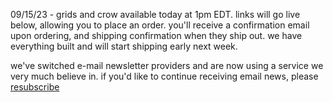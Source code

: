 09/15/23 - grids and crow available today at 1pm EDT. links will go live below, allowing you to place an order. you'll receive a confirmation email upon ordering, and shipping confirmation when they ship out. we have everything built and will start shipping early next week.

we've switched e-mail newsletter providers and are now using a service we very much believe in. if you'd like to continue receiving email news, please [resubscribe](https://buttondown.email/monome)
